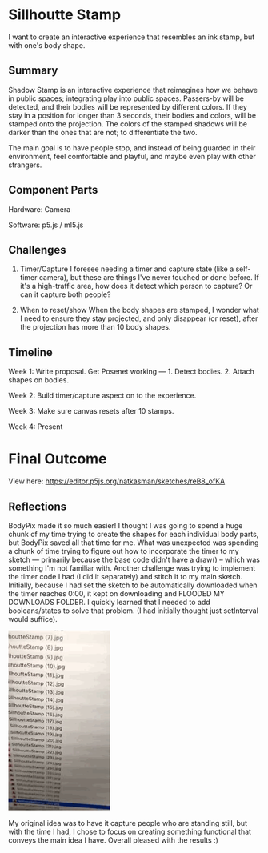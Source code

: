 # Sillhoutte Stamp

I want to create an interactive experience that resembles an ink stamp, but with one's body shape.


## Summary 

Shadow Stamp is an interactive experience that reimagines how we behave in public spaces; integrating play into public spaces. 
Passers-by will be detected, and their bodies will be represented by different colors. If they stay in a position for longer
than 3 seconds, their bodies and colors, will be stamped onto the projection. The colors of the stamped shadows will be darker
than the ones that are not; to differentiate the two. 

The main goal is to have people stop, and instead of being guarded in their environment, feel comfortable and playful,
and maybe even play with other strangers.


## Component Parts

Hardware: Camera

Software: p5.js / ml5.js


## Challenges

1. Timer/Capture
I foresee needing a timer and capture state (like a self-timer camera), but these are things I've never touched or done
before. If it's a high-traffic area, how does it detect which person to capture? Or can it capture both people?  

2. When to reset/show
When the body shapes are stamped, I wonder what I need to ensure they stay projected, and only disappear (or reset),
after the projection has more than 10 body shapes.


## Timeline

Week 1: Write proposal. Get Posenet working — 1. Detect bodies. 2. Attach shapes on bodies.

Week 2: Build timer/capture aspect on to the experience.

Week 3: Make sure canvas resets after 10 stamps.

Week 4: Present


# Final Outcome

View here: https://editor.p5js.org/natkasman/sketches/reB8_ofKA


## Reflections

BodyPix made it so much easier! I thought I was going to spend a huge chunk of my time trying to create the shapes for each individual body parts, but BodyPix saved all that time for me. What was unexpected was spending a chunk of time trying to figure out how to incorporate the timer to my sketch — primarily because the base code didn't have a draw() – which was something I'm not familiar with. Another challenge was trying to implement the timer code I had (I did it separately) and stitch it to my main sketch. Initially, because I had set the sketch to be automatically downloaded when the timer reaches 0:00, it kept on downloading and FLOODED MY DOWNLOADS FOLDER. I quickly learned that I needed to add booleans/states to solve that problem. (I had initially thought just setInterval would suffice).

![](flood.gif)

My original idea was to have it capture people who are standing still, but with the time I had, I chose to focus on creating something functional that conveys the main idea I have. Overall pleased with the results :)
